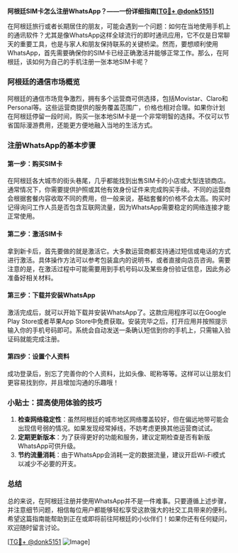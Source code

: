 **阿根廷SIM卡怎么注册WhatsApp？——一份详细指南[[TG💪+ @donk5151](https://t.me/s/donk5151)]**

在阿根廷旅行或者长期居住的朋友，可能会遇到一个问题：如何在当地使用手机上的通讯软件？尤其是像WhatsApp这样全球流行的即时通讯应用，它不仅是日常聊天的重要工具，也是与家人和朋友保持联系的关键桥梁。然而，要想顺利使用WhatsApp，首先需要确保你的SIM卡已经正确激活并能够正常工作。那么，在阿根廷，该如何为自己的手机注册一张本地SIM卡呢？

### 阿根廷的通信市场概览

阿根廷的通信市场竞争激烈，拥有多个运营商可供选择，包括Movistar、Claro和Personal等。这些运营商提供的服务覆盖范围广，价格也相对合理。如果你计划在阿根廷停留一段时间，购买一张本地SIM卡是一个非常明智的选择。不仅可以节省国际漫游费用，还能更方便地融入当地的生活方式。

### 注册WhatsApp的基本步骤

#### 第一步：购买SIM卡
在阿根廷各大城市的街头巷尾，几乎都能找到出售SIM卡的小店或大型连锁商店。通常情况下，你需要提供护照或其他有效身份证件来完成购买手续。不同的运营商会根据套餐内容收取不同的费用，但一般来说，基础套餐的价格不会太高。购买时记得询问工作人员是否包含互联网流量，因为WhatsApp需要稳定的网络连接才能正常使用。

#### 第二步：激活SIM卡
拿到新卡后，首先要做的就是激活它。大多数运营商都支持通过短信或电话的方式进行激活。具体操作方法可以参考包装盒内的说明书，或者直接向店员咨询。需要注意的是，在激活过程中可能需要用到手机号码以及某些身份验证信息，因此务必准备好相关材料。

#### 第三步：下载并安装WhatsApp
激活完成后，就可以开始下载并安装WhatsApp了。这款应用程序可以在Google Play Store或者苹果App Store中免费获取。安装完毕之后，打开应用并按照提示输入你的手机号码即可。系统会自动发送一条确认短信到你的手机上，只需输入验证码就能完成注册。

#### 第四步：设置个人资料
成功登录后，别忘了完善你的个人资料，比如头像、昵称等等。这样可以让朋友们更容易找到你，并且增加沟通的乐趣哦！

### 小贴士：提高使用体验的技巧
1. **检查网络稳定性**：虽然阿根廷的城市地区网络覆盖较好，但在偏远地带可能会出现信号弱的情况。如果发现经常掉线，不妨考虑更换其他运营商试试。
2. **定期更新版本**：为了获得更好的功能和服务，建议定期检查是否有新版WhatsApp可供升级。
3. **节约流量消耗**：由于WhatsApp会消耗一定的数据流量，建议开启Wi-Fi模式以减少不必要的开支。

### 总结
总的来说，在阿根廷注册并使用WhatsApp并不是一件难事。只要遵循上述步骤，并注意细节问题，相信每位用户都能够轻松享受这款强大的社交工具带来的便利。希望这篇指南能帮助到正在或即将前往阿根廷的小伙伴们！如果你还有任何疑问，欢迎随时留言讨论。

[[TG💪+ @donk5151](https://t.me/s/donk5151) ![Image](https://i.postimg.cc/rwNCRYN7/Snipaste-2025-04-30-17-27-05.png)]